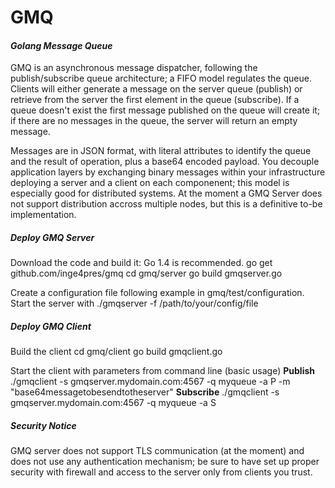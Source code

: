 # GMQ
#### _Golang Message Queue_

GMQ is an asynchronous message dispatcher, following the publish/subscribe queue architecture; a FIFO model regulates the queue.
Clients will either generate a message on the server queue (publish) or retrieve from the server the first element in the queue (subscribe).
If a queue doesn't exist the first message published on the queue will create it; if there are no messages in the queue, the server will return an empty message.

Messages are in JSON format, with literal attributes to identify the queue and the result of operation, plus a base64 encoded payload.
You decouple application layers by exchanging binary messages within your infrastructure deploying a server and a client on each componenent; this model is especially good for distributed systems.
At the moment a GMQ Server does not support distribution accross multiple nodes, but this is a definitive to-be implementation.

##### Deploy GMQ Server

Download the code and build it: Go 1.4 is recommended.
	go get github.com/inge4pres/gmq
	cd gmq/server
	go build gmqserver.go

Create a configuration file following example in gmq/test/configuration.
Start the server with
	./gmqserver -f /path/to/your/config/file

##### Deploy GMQ Client

Build the client
	cd gmq/client
	go build gmqclient.go

Start the client with parameters from command line (basic usage)
**Publish**
	./gmqclient -s gmqserver.mydomain.com:4567 -q myqueue -a P -m "base64messagetobesendtotheserver"
**Subscribe**
	./gmqclient -s gmqserver.mydomain.com:4567 -q myqueue -a S

##### _Security Notice_

GMQ server does not support TLS communication (at the moment) and does not use any authentication mechanism; be sure to have set up proper security with firewall and access to the server only from clients you trust.
